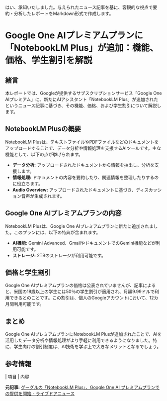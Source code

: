 はい、承知いたしました。与えられたニュース記事を基に、客観的な視点で要約・分析したレポートをMarkdown形式で作成します。

# Google One AIプレミアムプランに「NotebookLM Plus」が追加：機能、価格、学生割引を解説

## 緒言

本レポートでは、Googleが提供するサブスクリプションサービス「Google One AIプレミアム」に、新たにAIアシスタント「NotebookLM Plus」が追加されたというニュース記事に基づき、その機能、価格、および学生割引について解説します。

## NotebookLM Plusの概要

NotebookLM Plusは、テキストファイルやPDFファイルなどのドキュメントをアップロードすることで、データ分析や情報処理を支援するAIツールです。主な機能として、以下の点が挙げられます。

* **データ分析:** アップロードされたドキュメントから情報を抽出し、分析を支援します。
* **情報処理:** ドキュメントの内容を要約したり、関連情報を整理したりするのに役立ちます。
* **Audio Overview:** アップロードされたドキュメントに基づき、ディスカッション音声が生成されます。

## Google One AIプレミアムプランの内容

NotebookLM Plusは、Google One AIプレミアムプランに新たに追加されました。このプランには、以下の特典が含まれます。

* **AI機能:** Gemini Advanced、GmailやドキュメントでのGemini機能などが利用可能です。
* **ストレージ:** 2TBのストレージが利用可能です。

## 価格と学生割引

Google One AIプレミアムプランの価格は公表されていませんが、記事によると、米国の18歳以上の学生には50％の学生割引が適用され、月額9.99ドルで利用できるとのことです。この割引は、個人のGoogleアカウントにおいて、12カ月間利用可能です。

## まとめ

Google One AIプレミアムプランにNotebookLM Plusが追加されたことで、AIを活用したデータ分析や情報処理がより手軽に利用できるようになりました。特に、学生向けの割引制度は、AI技術を学ぶ上で大きなメリットとなるでしょう。

## 参考情報

| 項目 | 内容 

**元記事:** [グーグルの「NotebookLM Plus」、Google One AI プレミアムプランでの提供を開始 - ライブドアニュース](https://news.livedoor.com/lite/article_detail/28136328/)
